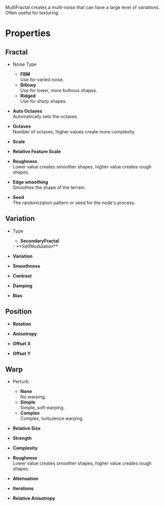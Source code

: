


MultiFractal creates a multi-noise that can have a large level of variations. Often useful for texturing.



# Properties


## Fractal

- Noise Type
  - **FBM**  
  Use for varied noise.
  - **Billowy**  
  Use for lower, more bulbous shapes.
  - **Ridged**  
  Use for sharp shapes.
- **Auto Octaves**  
  Automatically sets the octaves.
- **Octaves**  
  Number of octaves, higher values create more complexity.
- **Scale**  
  
- **Relative Feature Scale**  
  
- **Roughness**  
  Lower value creates smoother shapes, higher value creates rough shapes.
- **Edge smoothing**  
  Smoothes the shape of the terrain.
- **Seed**  
  The randomization pattern or seed for the node's process.

## Variation

- Type
  - **SecondaryFractal**  
  <desc>
  - **SelfModulation**  
  <desc>
- **Variation**  
  
- **Smoothness**  
  
- **Contrast**  
  
- **Damping**  
  
- **Bias**  
  

## Position

- **Rotation**  
  
- **Anisotropy**  
  
- **Offset X**  
  
- **Offset Y**  
  

## Warp

- Perturb
  - **None**  
  No warping.
  - **Simple**  
  Simple, soft warping.
  - **Complex**  
  Complex, turbulence warping.
- **Relative Size**  
  
- **Strength**  
  
- **Complexity**  
  
- **Roughness**  
  Lower value creates smoother shapes, higher value creates rough shapes.
- **Attenuation**  
  
- **Iterations**  
  
- **Relative Anisotropy**  
  




